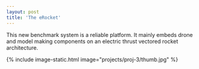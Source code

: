 ```yaml
---
layout: post
title: 'The eRocket'
---
```


This new benchmark system is a reliable platform. It mainly embeds drone and model making components on an electric thrust vectored rocket architecture.

{% include image-static.html image="projects/proj-3/thumb.jpg" %}
